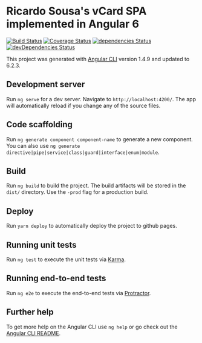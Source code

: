 # Ricardo Sousa's vCard SPA implemented in Angular 6

[![Build Status](https://travis-ci.org/ricardomfmsousa/my-resume.svg?branch=master)](https://travis-ci.org/ricardomfmsousa/my-resume)
[![Coverage Status](https://coveralls.io/repos/github/ricardomfmsousa/my-resume/badge.svg?branch=master)](https://coveralls.io/github/ricardomfmsousa/my-resume?branch=master)
[![dependencies Status](https://david-dm.org/ricardomfmsousa/my-resume/status.svg)](https://david-dm.org/ricardomfmsousa/my-resume)
[![devDependencies Status](https://david-dm.org/ricardomfmsousa/my-resume/dev-status.svg)](https://david-dm.org/ricardomfmsousa/my-resume?type=dev)

This project was generated with [Angular CLI](https://github.com/angular/angular-cli) version 1.4.9 and updated to 6.2.3.

## Development server

Run `ng serve` for a dev server. Navigate to `http://localhost:4200/`. The app will automatically reload if you change any of the source files.

## Code scaffolding

Run `ng generate component component-name` to generate a new component. You can also use `ng generate directive|pipe|service|class|guard|interface|enum|module`.

## Build

Run `ng build` to build the project. The build artifacts will be stored in the `dist/` directory. Use the `-prod` flag for a production build.

## Deploy

Run `yarn deploy` to automatically deploy the project to github pages.

## Running unit tests

Run `ng test` to execute the unit tests via [Karma](https://karma-runner.github.io).

## Running end-to-end tests

Run `ng e2e` to execute the end-to-end tests via [Protractor](http://www.protractortest.org/).

## Further help

To get more help on the Angular CLI use `ng help` or go check out the [Angular CLI README](https://github.com/angular/angular-cli/blob/master/README.md).
